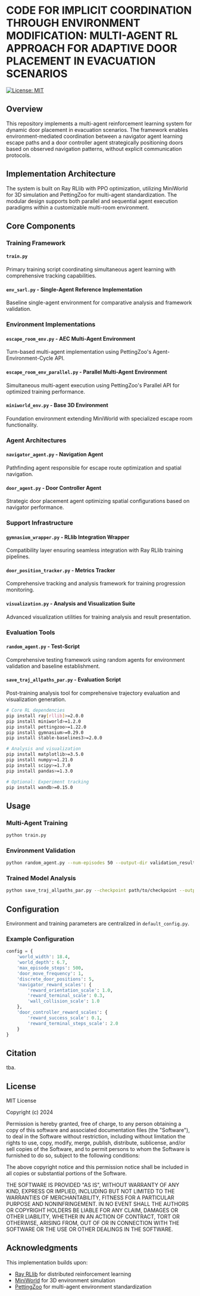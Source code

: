 # CODE FOR IMPLICIT COORDINATION THROUGH ENVIRONMENT MODIFICATION: MULTI-AGENT RL APPROACH FOR ADAPTIVE DOOR PLACEMENT IN EVACUATION SCENARIOS

[![License: MIT](https://img.shields.io/badge/License-MIT-yellow.svg)](https://opensource.org/licenses/MIT)

## Overview

This repository implements a multi-agent reinforcement learning system for dynamic door placement in evacuation scenarios. The framework enables environment-mediated coordination between a navigator agent learning escape paths and a door controller agent strategically positioning doors based on observed navigation patterns, without explicit communication protocols.

## Implementation Architecture

The system is built on Ray RLlib with PPO optimization, utilizing MiniWorld for 3D simulation and PettingZoo for multi-agent standardization. The modular design supports both parallel and sequential agent execution paradigms within a customizable multi-room environment.

## Core Components

### Training Framework

#### `train.py`
Primary training script coordinating simultaneous agent learning with comprehensive tracking capabilities.

#### `env_sarl.py` - Single-Agent Reference Implementation
Baseline single-agent environment for comparative analysis and framework validation.

### Environment Implementations

#### `escape_room_env.py` - AEC Multi-Agent Environment
Turn-based multi-agent implementation using PettingZoo's Agent-Environment-Cycle API.

#### `escape_room_env_parallel.py` - Parallel Multi-Agent Environment
Simultaneous multi-agent execution using PettingZoo's Parallel API for optimized training performance.

#### `miniworld_env.py` - Base 3D Environment
Foundation environment extending MiniWorld with specialized escape room functionality.


### Agent Architectures

#### `navigator_agent.py` - Navigation Agent
Pathfinding agent responsible for escape route optimization and spatial navigation.

#### `door_agent.py` - Door Controller Agent
Strategic door placement agent optimizing spatial configurations based on navigator performance.


### Support Infrastructure

#### `gymnasium_wrapper.py` - RLlib Integration Wrapper
Compatibility layer ensuring seamless integration with Ray RLlib training pipelines.

#### `door_position_tracker.py` - Metrics Tracker
Comprehensive tracking and analysis framework for training progression monitoring.

#### `visualization.py` - Analysis and Visualization Suite
Advanced visualization utilities for training analysis and result presentation.


### Evaluation Tools

#### `random_agent.py` - Test-Script
Comprehensive testing framework using random agents for environment validation and baseline establishment.

#### `save_traj_allpaths_par.py` - Evaluation Script
Post-training analysis tool for comprehensive trajectory evaluation and visualization generation.


```bash
# Core RL dependencies
pip install ray[rllib]>=2.0.0
pip install miniworld>=1.2.0
pip install pettingzoo>=1.22.0
pip install gymnasium>=0.29.0
pip install stable-baselines3>=2.0.0

# Analysis and visualization
pip install matplotlib>=3.5.0
pip install numpy>=1.21.0
pip install scipy>=1.7.0
pip install pandas>=1.3.0

# Optional: Experiment tracking
pip install wandb>=0.15.0
```

## Usage

### Multi-Agent Training
```bash
python train.py
```

### Environment Validation
```bash
python random_agent.py --num-episodes 50 --output-dir validation_results
```

### Trained Model Analysis
```bash
python save_traj_allpaths_par.py --checkpoint path/to/checkpoint --output_dir analysis_results
```


## Configuration

Environment and training parameters are centralized in `default_config.py`.

### Example Configuration

```python
config = {
    'world_width': 18.4,
    'world_depth': 6.7,
    'max_episode_steps': 500,
    'door_move_frequency': 1,
    'discrete_door_positions': 5,
    'navigator_reward_scales': {
        'reward_orientation_scale': 1.0,
        'reward_terminal_scale': 0.3,
        'wall_collision_scale': 1.0
    },
    'door_controller_reward_scales': {
        'reward_success_scale': 0.1,
        'reward_terminal_steps_scale': 2.0
    }
}
```


## Citation

tba.

## License

MIT License

Copyright (c) 2024

Permission is hereby granted, free of charge, to any person obtaining a copy
of this software and associated documentation files (the "Software"), to deal
in the Software without restriction, including without limitation the rights
to use, copy, modify, merge, publish, distribute, sublicense, and/or sell
copies of the Software, and to permit persons to whom the Software is
furnished to do so, subject to the following conditions:

The above copyright notice and this permission notice shall be included in all
copies or substantial portions of the Software.

THE SOFTWARE IS PROVIDED "AS IS", WITHOUT WARRANTY OF ANY KIND, EXPRESS OR
IMPLIED, INCLUDING BUT NOT LIMITED TO THE WARRANTIES OF MERCHANTABILITY,
FITNESS FOR A PARTICULAR PURPOSE AND NONINFRINGEMENT. IN NO EVENT SHALL THE
AUTHORS OR COPYRIGHT HOLDERS BE LIABLE FOR ANY CLAIM, DAMAGES OR OTHER
LIABILITY, WHETHER IN AN ACTION OF CONTRACT, TORT OR OTHERWISE, ARISING FROM,
OUT OF OR IN CONNECTION WITH THE SOFTWARE OR THE USE OR OTHER DEALINGS IN THE
SOFTWARE.

## Acknowledgments

This implementation builds upon:
- [Ray RLlib](https://docs.ray.io/en/latest/rllib/) for distributed reinforcement learning
- [MiniWorld](https://github.com/maximecb/gym-miniworld) for 3D environment simulation
- [PettingZoo](https://pettingzoo.farama.org/) for multi-agent environment standardization
